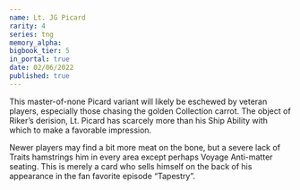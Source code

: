 ```yaml
---
name: Lt. JG Picard
rarity: 4
series: tng
memory_alpha:
bigbook_tier: 5
in_portal: true
date: 02/06/2022
published: true
---
```


This master-of-none Picard variant will likely be eschewed by veteran players, especially those chasing the golden Collection carrot. The object of Riker’s derision, Lt. Picard has scarcely more than his Ship Ability with which to make a favorable impression.

Newer players may find a bit more meat on the bone, but a severe lack of Traits hamstrings him in every area except perhaps Voyage Anti-matter seating. This is merely a card who sells himself on the back of his appearance in the fan favorite episode “Tapestry”.
